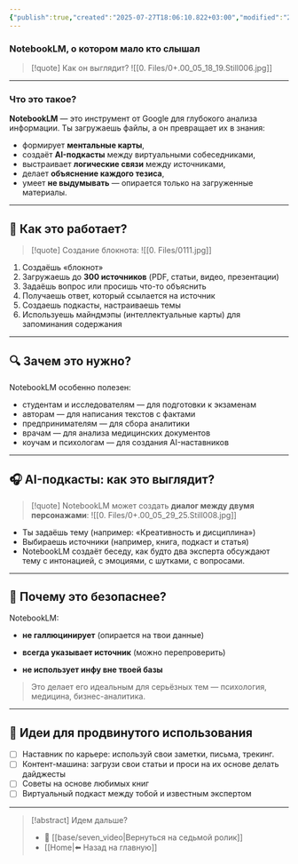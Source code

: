 ```yaml
---
{"publish":true,"created":"2025-07-27T18:06:10.822+03:00","modified":"2025-08-02T13:26:09.507+03:00","cssclasses":""}
---
```


### NotebookLM, о котором мало кто слышал

>[!quote] Как он выглядит?
>![[0. Files/0+.00_05_18_19.Still006.jpg]]


---
### Что это такое?

**NotebookLM** — это инструмент от Google для глубокого анализа информации. Ты загружаешь файлы, а он превращает их в знания:

- формирует **ментальные карты**,
- создаёт **AI-подкасты** между виртуальными собеседниками,
- выстраивает **логические связи** между источниками,
- делает **объяснение каждого тезиса**,
- умеет **не выдумывать** — опирается только на загруженные материалы.

---
## 🧱 Как это работает?

>[!quote] Создание блокнота:
>![[0. Files/0111.jpg]]

1. Создаёшь «блокнот»
2. Загружаешь до **300 источников** (PDF, статьи, видео, презентации)
3. Задаёшь вопрос или просишь что-то объяснить
4. Получаешь ответ, который ссылается на источник
5. Создаешь подкасты, настраиваешь темы
6. Используешь майндмэпы (интеллектуальные карты) для запоминания содержания

---
## 🔍 Зачем это нужно?

NotebookLM особенно полезен:

- студентам и исследователям — для подготовки к экзаменам
- авторам — для написания текстов с фактами
- предпринимателям — для сбора аналитики
- врачам — для анализа медицинских документов
- коучам и психологам — для создания AI-наставников

---
## 🎧 AI-подкасты: как это выглядит?

>[!quote] NotebookLM может создать **диалог между двумя персонажами**:
>![[0. Files/0+.00_05_29_25.Still008.jpg]]


- Ты задаёшь тему (например: «Креативность и дисциплина»)
- Выбираешь источники (например, книга, подкаст и статья)
- NotebookLM создаёт беседу, как будто два эксперта обсуждают тему с интонацией, с эмоциями, с шутками, с вопросами.

---
## 🔐 Почему это безопаснее?

NotebookLM:

- **не галлюцинирует** (опирается на твои данные)
    
- **всегда указывает источник** (можно перепроверить)
    
- **не использует инфу вне твоей базы**
    

> Это делает его идеальным для серьёзных тем — психология, медицина, бизнес-аналитика.


---
## 🧠 Идеи для продвинутого использования

- [ ] Наставник по карьере: используй свои заметки, письма, трекинг.
- [ ] Контент-машина: загрузи свои статьи и проси на их основе делать дайджесты
- [ ] Советы на основе любимых книг
- [ ] Виртуальный подкаст между тобой и известным экспертом

---

> [!abstract] Идем дальше?
> - 🧠 [[base/seven_video\|Вернуться на седьмой ролик]]
> - [[Home\|⬅️ Назад на главную]]
